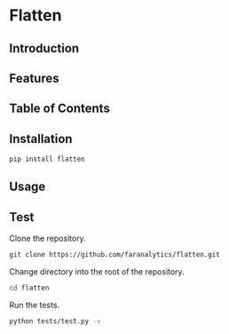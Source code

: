 # Flatten

## Introduction

## Features

## Table of Contents

## <h2 id="installation">Installation</h2>

```bash
pip install flatten
```

## <h2 id="usage">Usage</h2>

## <h2 id="test">Test</h2>

Clone the repository.

```bash
git clone https://github.com/faranalytics/flatten.git
```

Change directory into the root of the repository.

```bash
cd flatten
```

Run the tests.

```bash
python tests/test.py -v
```
